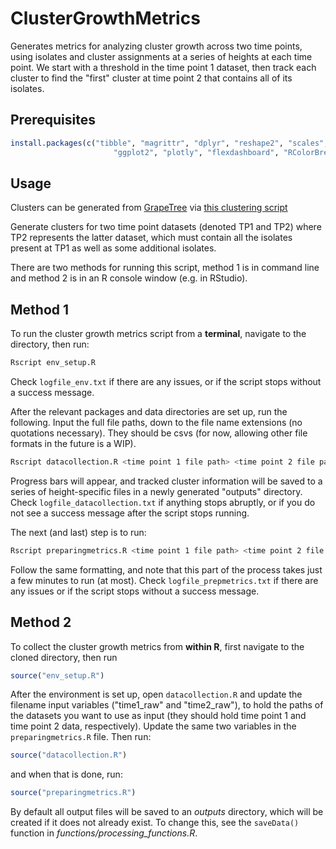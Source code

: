 ClusterGrowthMetrics
=====================================

Generates metrics for analyzing cluster growth across two time points, using isolates and cluster assignments at a series of heights at each time point. We start with a threshold in the time point 1 dataset, then track each cluster to find the "first" cluster at time point 2 that contains all of its isolates.

Prerequisites
-------------

```R
install.packages(c("tibble", "magrittr", "dplyr", "reshape2", "scales", "progress", 
                       "ggplot2", "plotly", "flexdashboard", "RColorBrewer"))
```

Usage
----------

Clusters can be generated from [GrapeTree](https://github.com/achtman-lab/GrapeTree) via [this clustering script](https://github.com/dorbarker/grapetree_cluster)  

Generate clusters for two time point datasets (denoted TP1 and TP2) where TP2 represents the latter dataset, which must contain all the isolates present at TP1 as well as some additional isolates. 

There are two methods for running this script, method 1 is in command line and method 2 is in an R console window (e.g. in RStudio).


Method 1
----------

To run the cluster growth metrics script from a **terminal**, navigate to the directory, then run: 
```sh
Rscript env_setup.R
```
Check `logfile_env.txt` if there are any issues, or if the script stops without a success message. 

After the relevant packages and data directories are set up, run the following. Input the full file paths, down to the file name extensions (no quotations necessary). They should be csvs (for now, allowing other file formats in the future is a WIP). 
```sh
Rscript datacollection.R <time point 1 file path> <time point 2 file path>
```
Progress bars will appear, and tracked cluster information will be saved to a series of height-specific files in a newly generated "outputs" directory. Check `logfile_datacollection.txt` if anything stops abruptly, or if you do not see a success message after the script stops running.

The next (and last) step is to run: 
```sh
Rscript preparingmetrics.R <time point 1 file path> <time point 2 file path>
```
Follow the same formatting, and note that this part of the process takes just a few minutes to run (at most). Check `logfile_prepmetrics.txt` if there are any issues or if the script stops without a success message.


Method 2
----------
To collect the cluster growth metrics from **within R**, first navigate to the cloned directory, then run
```r
source("env_setup.R")
```
After the environment is set up, open `datacollection.R` and update the filename input variables ("time1_raw" and "time2_raw"), to hold the paths of the datasets you want to use as input (they should hold time point 1 and time point 2 data, respectively). Update the same two variables in the `preparingmetrics.R` file. Then run: 
```r
source("datacollection.R")
```
and when that is done, run:
```r
source("preparingmetrics.R")
```
By default all output files will be saved to an *outputs* directory, which will be created if it does not already exist. To change this, see the `saveData()` function in *functions/processing_functions.R*.



